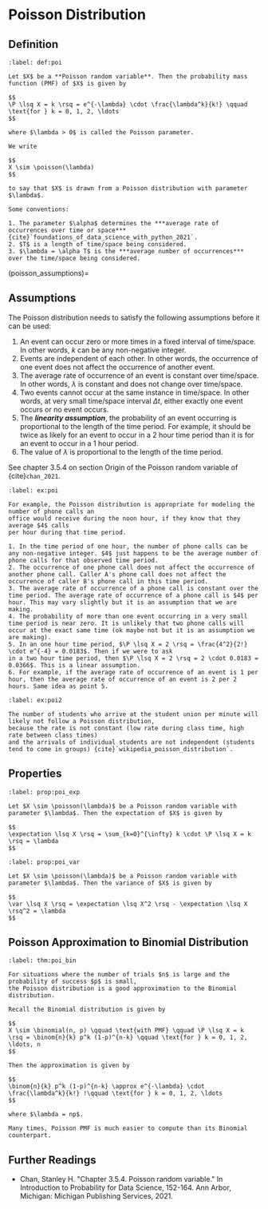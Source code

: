 # Poisson Distribution

## Definition

```{prf:definition} Poisson Distribution
:label: def:poi

Let $X$ be a **Poisson random variable**. Then the probability mass function (PMF) of $X$ is given by

$$
\P \lsq X = k \rsq = e^{-\lambda} \cdot \frac{\lambda^k}{k!} \qquad \text{for } k = 0, 1, 2, \ldots
$$

where $\lambda > 0$ is called the Poisson parameter.

We write

$$
X \sim \poisson(\lambda)
$$

to say that $X$ is drawn from a Poisson distribution with parameter $\lambda$.

Some conventions:

1. The parameter $\alpha$ determines the ***average rate of occurrences over time or space*** {cite}`foundations_of_data_science_with_python_2021`.
2. $T$ is a length of time/space being considered.
3. $\lambda = \alpha T$ is the ***average number of occurrences*** over the time/space being considered.
```

(poisson_assumptions)=
## Assumptions

The Poisson distribution needs to satisfy the following assumptions before it can be used:

1. An event can occur zero or more times in a fixed interval of time/space. In other words, $k$ can be any non-negative integer.
2. Events are independent of each other. In other words, the occurrence of one event does not affect the occurrence of another event.
3. The average rate of occurrence of an event is constant over time/space. In other words, $\lambda$ is constant and does not change over time/space.
4. Two events cannot occur at the same instance in time/space. In other words, at very small time/space interval $\Delta t$, either exactly one event occurs or no event occurs.
5. The ***linearity assumption***, the probability of an event occurring is proportional to the length of the time period. For example, it should be twice as likely for an event to occur in a 2 hour time period than it is for an event to occur in a 1 hour period.
6. The value of $\lambda$ is proportional to the length of the time period. 

See chapter 3.5.4 on section Origin of the Poisson random variable of {cite}`chan_2021`.

```{prf:example} Example
:label: ex:poi

For example, the Poisson distribution is appropriate for modeling the number of phone calls an
office would receive during the noon hour, if they know that they average $4$ calls
per hour during that time period.

1. In the time period of one hour, the number of phone calls can be any non-negative integer. $4$ just happens to be the average number of phone calls for that observed time period.
2. The occurrence of one phone call does not affect the occurrence of another phone call. Caller A's phone call does not affect the occurrence of caller B's phone call in this time period.
3. The average rate of occurrence of a phone call is constant over the time period. The average rate of occurrence of a phone call is $4$ per hour. This may vary slightly but it is an assumption that we are making.
4. The probability of more than one event occurring in a very small time period is near zero. It is unlikely that two phone calls will occur at the exact same time (ok maybe not but it is an assumption we are making).
5. In an one hour time period, $\P \lsq X = 2 \rsq = \frac{4^2}{2!} \cdot e^{-4} = 0.0183$. Then if we were to ask 
in a two hour time period, then $\P \lsq X = 2 \rsq = 2 \cdot 0.0183 = 0.0366$. This is a linear assumption.
6. For example, if the average rate of occurrence of an event is 1 per hour, then the average rate of occurrence of an event is 2 per 2 hours. Same idea as point 5.
```

```{prf:example} Counter Example
:label: ex:poi2

The number of students who arrive at the student union per minute will likely not follow a Poisson distribution,
because the rate is not constant (low rate during class time, high rate between class times) 
and the arrivals of individual students are not independent (students tend to come in groups) {cite}`wikipedia_poisson_distribution`.
```

## Properties

```{prf:property} Expectation of Poisson Distribution
:label: prop:poi_exp

Let $X \sim \poisson(\lambda)$ be a Poisson random variable with parameter $\lambda$. Then the expectation of $X$ is given by

$$
\expectation \lsq X \rsq = \sum_{k=0}^{\infty} k \cdot \P \lsq X = k \rsq = \lambda
$$
```

```{prf:property} Variance of Poisson Distribution
:label: prop:poi_var

Let $X \sim \poisson(\lambda)$ be a Poisson random variable with parameter $\lambda$. Then the variance of $X$ is given by

$$
\var \lsq X \rsq = \expectation \lsq X^2 \rsq - \expectation \lsq X \rsq^2 = \lambda
$$
```

## Poisson Approximation to Binomial Distribution

```{prf:theorem} Poisson Approximation to Binomial Distribution
:label: thm:poi_bin

For situations where the number of trials $n$ is large and the probability of success $p$ is small, 
the Poisson distribution is a good approximation to the Binomial distribution.

Recall the Binomial distribution is given by

$$
X \sim \binomial(n, p) \qquad \text{with PMF} \qquad \P \lsq X = k \rsq = \binom{n}{k} p^k (1-p)^{n-k} \qquad \text{for } k = 0, 1, 2, \ldots, n
$$

Then the approximation is given by

$$
\binom{n}{k} p^k (1-p)^{n-k} \approx e^{-\lambda} \cdot \frac{\lambda^k}{k!} !\qquad \text{for } k = 0, 1, 2, \ldots
$$

where $\lambda = np$.

Many times, Poisson PMF is much easier to compute than its Binomial counterpart.
```

## Further Readings

- Chan, Stanley H. "Chapter 3.5.4. Poisson random variable." In Introduction to Probability for Data Science, 152-164. Ann Arbor, Michigan: Michigan Publishing Services, 2021. 
